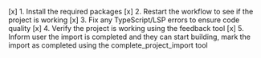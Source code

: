 [x] 1. Install the required packages
[x] 2. Restart the workflow to see if the project is working
[x] 3. Fix any TypeScript/LSP errors to ensure code quality
[x] 4. Verify the project is working using the feedback tool
[x] 5. Inform user the import is completed and they can start building, mark the import as completed using the complete_project_import tool